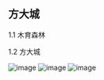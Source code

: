 

## 方大城

1.1 木育森林

1.2 方大城
 
![image](https://user-images.githubusercontent.com/42224627/147868313-553341b1-a581-4032-b778-373d5b9f8523.png)
![image](https://user-images.githubusercontent.com/42224627/147868309-eee0eb52-1643-43b0-b993-71f7e54ff4c5.png)
![image](https://user-images.githubusercontent.com/42224627/147868325-7ba2fa46-93f2-4d15-8193-00cbfe3eadb8.png)
